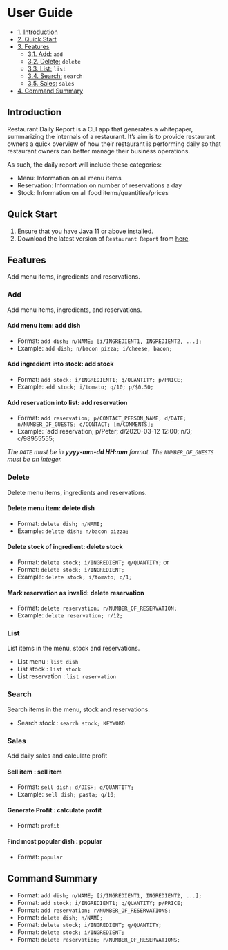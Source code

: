 # User Guide

* [1. Introduction](#introduction)
* [2. Quick Start](#quick-start)
* [3. Features](#features)
    + [3.1. Add:](#add) `add`
    + [3.2. Delete:](#delete) `delete`
    + [3.3. List:](#list) `list`
    + [3.4. Search:](#search) `search`
    + [3.5. Sales:](#sales) `sales`
* [4. Command Summary](#command-summary)

<a name="introduction"></a>

## Introduction

Restaurant Daily Report is a CLI app that generates a whitepaper, 
summarizing the internals of a restaurant. It’s aim is to provide 
restaurant owners a quick overview of how their restaurant is performing 
daily so that restaurant owners can better manage their business operations.

As such, the daily report will include these categories:
* Menu: Information on all menu items
* Reservation: Information on number of reservations a day
* Stock: Information on all food items/quantities/prices

<a name="quick-start"></a>

## Quick Start

1. Ensure that you have Java 11 or above installed.
2. Download the latest version of `Restaurant Report` from [here](https://github.com/AY1920S2-CS2113-T14-4/tp).

<a name="features"></a>

## Features 

Add menu items, ingredients and reservations.

<a name="add"></a>

### Add
Add menu items, ingredients, and reservations.

#### Add menu item: add dish
* Format: `add dish; n/NAME; [i/INGREDIENT1, INGREDIENT2, ...];`
* Example: `add dish; n/bacon pizza; i/cheese, bacon;`
#### Add ingredient into stock: add stock
* Format: `add stock; i/INGREDIENT1; q/QUANTITY; p/PRICE;`
* Example: `add stock; i/tomato; q/10; p/$0.50;`
#### Add reservation into list: add reservation 
* Format: `add reservation; p/CONTACT_PERSON_NAME; d/DATE; n/NUMBER_OF_GUESTS; c/CONTACT; [m/COMMENTS];`
* Example: `add reservation; p/Peter; d/2020-03-12 12:00; n/3; c/98955555;

*The `DATE` must be in **yyyy-mm-dd HH:mm** format. The `NUMBER_OF_GUESTS` must be an integer.*

<a name="delete"></a>

### Delete
Delete menu items, ingredients and reservations.

#### Delete menu item: delete dish
* Format: `delete dish; n/NAME;`
* Example: `delete dish; n/bacon pizza;`
#### Delete stock of ingredient: delete stock
* Format: `delete stock; i/INGREDIENT; q/QUANTITY;` or
* Format: `delete stock; i/INGREDIENT;`
* Example: `delete stock; i/tomato; q/1;`
#### Mark reservation as invalid: delete reservation
* Format: `delete reservation; r/NUMBER_OF_RESERVATION;`
* Example: `delete reservation; r/12;`

<a name="list"></a>

### List
List items in the menu, stock and reservations.

* List menu : `list dish`
* List stock : `list stock`
* List reservation : `list reservation`

<a name="search"></a>

### Search
Search items in the menu, stock and reservations.

* Search stock : `search stock; KEYWORD`


<a name="sales"></a>
### Sales
Add daily sales and calculate profit

#### Sell item : sell item
* Format: `sell dish; d/DISH; q/QUANTITY;`
* Example: `sell dish; pasta; q/10;`

#### Generate Profit : calculate profit
* Format: `profit`

#### Find most popular dish : popular
* Format: `popular`

<a name="command-summary"></a>
## Command Summary

* Format: `add dish; n/NAME; [i/INGREDIENT1, INGREDIENT2, ...];`
* Format: `add stock; i/INGREDIENT1; q/QUANTITY; p/PRICE;`
* Format: `add reservation; r/NUMBER_OF_RESERVATIONS;`
* Format: `delete dish; n/NAME;`
* Format: `delete stock; i/INGREDIENT; q/QUANTITY;`
* Format: `delete stock; i/INGREDIENT;`
* Format: `delete reservation; r/NUMBER_OF_RESERVATIONS;`
